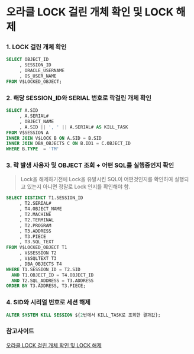 # 오라클 LOCK 걸린 개체 확인 및 LOCK 해제

### 1. LOCK 걸린 개체 확인

```sql
SELECT OBJECT_ID
     , SESSION_ID
     , ORACLE_USERNAME
     , OS_USER_NAME
FROM V$LOCKED_OBJECT;
```

### 2. 해당 SESSION_ID와 SERIAL 번호로 락걸린 개체 확인

```sql
SELECT A.SID 
     , A.SERIAL#
     , OBJECT_NAME
     , A.SID || ', ' || A.SERIAL# AS KILL_TASK
FROM V$SESSION A
INNER JOIN V$LOCK B ON A.SID = B.SID
INNER JOIN DBA_OBJECTS C ON B.ID1 = C.OBJECT_ID
WHERE B.TYPE  = 'TM'
```

### 3. 락 발생 사용자 및 OBJECT 조회 + 어떤 SQL를 실행중인지 확인

> Lock을 해제하기전에 Lock을 유발시킨 SQL이 어떤것인지를 확인하여 실행되고 있는지 아니면 정말로 Lock 인지를 확인해야 함.

```sql
SELECT DISTINCT T1.SESSION_ID
     , T2.SERIAL#
     , T4.OBJECT_NAME
     , T2.MACHINE
     , T2.TERMINAL
     , T2.PROGRAM
     , T3.ADDRESS
     , T3.PIECE
     , T3.SQL_TEXT
FROM V$LOCKED_OBJECT T1
     , V$SESSION T2
     , V$SQLTEXT T3
     , DBA_OBJECTS T4
WHERE T1.SESSION_ID = T2.SID
  AND T1.OBJECT_ID = T4.OBJECT_ID
  AND T2.SQL_ADDRESS = T3.ADDRESS
ORDER BY T3.ADDRESS, T3.PIECE;
```

### 4. SID와 시리얼 번호로 세션 해제

```sql
ALTER SYSTEM KILL SESSION ${2번에서 KILL_TASK로 조회한 결과값};
```

### 참고사이트

[오라클 LOCK 걸린 개체 확인 및 LOCK 해제](https://hello-nanam.tistory.com/23)
